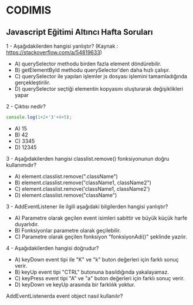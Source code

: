 # CODIMIS 
## Javascript Eğitimi Altıncı Hafta Soruları
1 - Aşağıdakilerden hangisi yanlıştır? (Kaynak : https://stackoverflow.com/a/54819633)

* A) querySelector methodu birden fazla element döndürebilir.
* B) getElementById methodu querySelector'den daha hızlı çalışır.
* C) querySelector ile yapılan işlemler js dosyası işlemini tamamladığında gerçekleştirilir.
* D) querySelector seçtiği elementin kopyasını oluşturarak değişiklikleri yapar


2 - Çıktısı nedir?
```javascript
console.log(1+2+'3'+4+5);
```
* A) 15
* B) 42 
* C) 3345 
* D) 12345

3 - Aşağıdakilerden hangisi classlist.remove() fonksiyonunun doğru kullanımıdır?

* A) element.classlist.remove(".className")
* B) element.classlist.remove("className1, className2")
* C) element.classlist.remove('className1, className2')
* D) element.classlist.remove("className")


3 - AddEventListener ile ilgili aşağıdaki bilgilerden hangisi yanlıştır?

* A) Parametre olarak geçilen event isimleri sabittir ve büyük küçük harfe duyarlıdır.
* B) Fonksiyonlar parametre olarak geçilebilir.
* C) Parametre olarak geçilen fonksiyon "fonksiyonAdi()" şeklinde yazılır.


4 - Aşağıdakilerden hangisi doğrudur?

* A) keyDown event tipi ile "K" ve "k" buton değerleri için farklı sonuç verir.
* B) keyUp event tipi "CTRL" butonuna basıldığında yakalayamaz.
* C) keyPress event tipi "A" ve "a" buton değerleri için farklı sonuç verir.
* D) keyDown ve keyUp arasında bir farklılık yoktur.


AddEventListenerda event object nasıl kullanılır?